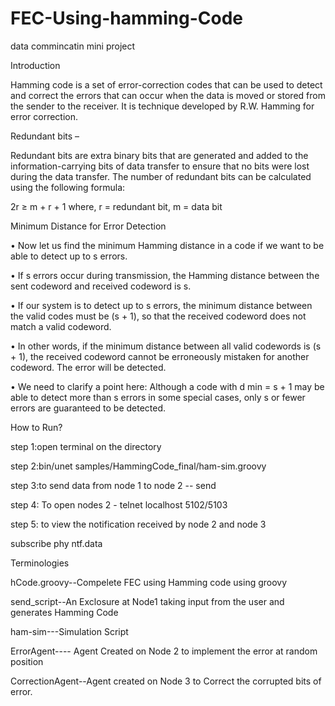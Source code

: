 # FEC-Using-hamming-Code
data commincatin mini project


Introduction

Hamming code is a set of error-correction codes that can be used to detect and correct the errors that can occur when the data is moved or stored from the sender to the receiver.
It is technique developed by R.W. Hamming for error correction. 


Redundant bits –

Redundant bits are extra binary bits that are generated and added to the information-carrying bits of data transfer to ensure that no bits were lost during the data transfer.
The number of redundant bits can be calculated using the following formula:

2r ≥ m + r + 1 
 where, r = redundant bit, m = data bit


Minimum Distance for Error Detection

• Now let us find the minimum Hamming distance in a
code if we want to be able to detect up to s errors.

• If s errors occur during transmission, the Hamming
distance between the sent codeword and received
codeword is s.

• If our system is to detect up to s errors, the minimum
distance between the valid codes must be (s + 1), so
that the received codeword does not match a valid
codeword.

• In other words, if the minimum distance between all
valid codewords is (s + 1), the received codeword
cannot be erroneously mistaken for another codeword.
The error will be detected.

• We need to clarify a point here: Although a code with
d min = s + 1 may be able to detect more than s errors
in some special cases, only s or fewer errors are
guaranteed to be detected.


How to Run?

step 1:open terminal on the directory 

step 2:bin/unet samples/HammingCode_final/ham-sim.groovy 

step 3:to send data from node 1 to node 2       -- send

step 4: To open nodes 2  - telnet localhost 5102/5103

step 5: to view the notification received by node 2 and node 3  


subscribe phy
 ntf.data



Terminologies

hCode.groovy--Compelete FEC using Hamming code using groovy 

send_script--An Exclosure at Node1 taking input from the user and generates Hamming Code 

ham-sim---Simulation Script

ErrorAgent---- Agent Created on Node 2 to implement the error at random position

CorrectionAgent--Agent created on Node 3 to Correct the corrupted bits of error.
